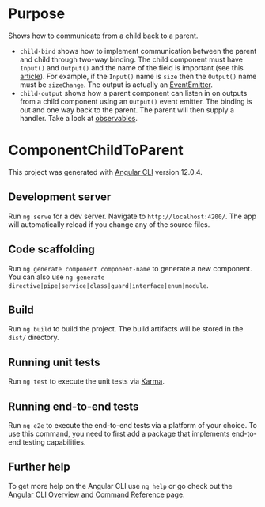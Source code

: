# Purpose

Shows how to communicate from a child back to a parent.

- `child-bind` shows how to implement communication between the parent and child through two-way binding. The child component must have `Input()` and `Output()` and the name of the field is important (see this [article](https://angular.io/guide/two-way-binding)). For example, if the `Input()` name is `size` then the `Output()` name must be `sizeChange`. The output is actually an [EventEmitter](https://angular.io/api/core/EventEmitter).
- `child-output` shows how a parent component can listen in on outputs from a child component using an `Output()` event emitter. The binding is out and one way back to the parent. The parent will then supply a handler. Take a look at [observables](https://angular.io/guide/observables-in-angular).

# ComponentChildToParent

This project was generated with [Angular CLI](https://github.com/angular/angular-cli) version 12.0.4.

## Development server

Run `ng serve` for a dev server. Navigate to `http://localhost:4200/`. The app will automatically reload if you change any of the source files.

## Code scaffolding

Run `ng generate component component-name` to generate a new component. You can also use `ng generate directive|pipe|service|class|guard|interface|enum|module`.

## Build

Run `ng build` to build the project. The build artifacts will be stored in the `dist/` directory.

## Running unit tests

Run `ng test` to execute the unit tests via [Karma](https://karma-runner.github.io).

## Running end-to-end tests

Run `ng e2e` to execute the end-to-end tests via a platform of your choice. To use this command, you need to first add a package that implements end-to-end testing capabilities.

## Further help

To get more help on the Angular CLI use `ng help` or go check out the [Angular CLI Overview and Command Reference](https://angular.io/cli) page.
